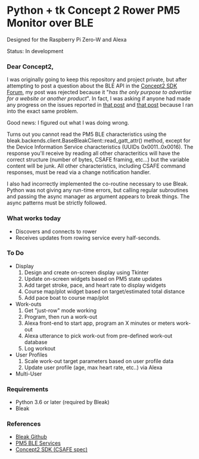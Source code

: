 # Python + tk Concept 2 Rower PM5 Monitor over BLE

Designed for the Raspberry Pi Zero-W and Alexa

Status: In development

### Dear Concept2,

I was originally going to keep this repository and project private,
but after attempting to post a question about the BLE API in the
[Concept2 SDK Forum](), my post was rejected because it "*has the only
purpose to advertise for a website or another product*". In fact, I was
asking if anyone had made any progress on the issues reported in
[that post](https://www.c2forum.com/viewtopic.php?f=15&t=194401) and
[that post](https://www.c2forum.com/viewtopic.php?t=93541) because
I ran into the exact same problem.

Good news: I figured out what I was doing wrong.

Turns out you cannot read the PM5 BLE characteristics using the
bleak.backends.client.BaseBleakClient::read_gatt_attr() method, except
for the Device Information Service characteristics (UUIDs
0x0011..0x0016).  The response you'll receive by reading all other
characteritics will have the correct structure (number of bytes, CSAFE
framing, etc...) but the variable content will be junk.  All other
characteristics, including CSAFE command responses, must be read via a
change notification handler.

I also had incorrectly implemented the co-routine necessary to use
Bleak. Python was not giving any run-time errors, but calling regular
subroutines and passing the async manager as argument appears to break things.
The async patterns must be strictly followed.

### What works today

* Discovers and connects to rower
* Receives updates from rowing service every half-seconds.

### To Do

* Display
  1. Design and create on-screen display using Tkinter
  2. Update on-screen widgets based on PM5 state updates
  3. Add target stroke, pace, and heart rate to display widgets
  4. Course map/plot widget based on target/estimated total distance
  5. Add pace boat to course map/plot
* Work-outs
  1. Get "just-row" mode working
  2. Program, then run a work-out
  3. Alexa front-end to start app, program an X minutes or meters work-out
  4. Alexa utterance to pick work-out from pre-defined work-out database
  5. Log workout
* User Profiles
  1. Scale work-out target parameters based on user profile data
  2. Update user profile (age, max heart rate, etc..) via Alexa
* Multi-User


### Requirements
* Python 3.6 or later (required by Bleak)
* Bleak

### References
* [Bleak Github](https://github.com/hbldh/bleak)
* [PM5 BLE Services](https://www.concept2.co.uk/files/pdf/us/monitors/PM5_BluetoothSmartInterfaceDefinition.pdf)    
* [Concept2 SDK (CSAFE spec)](https://www.concept2.com/service/software/software-development-kit)